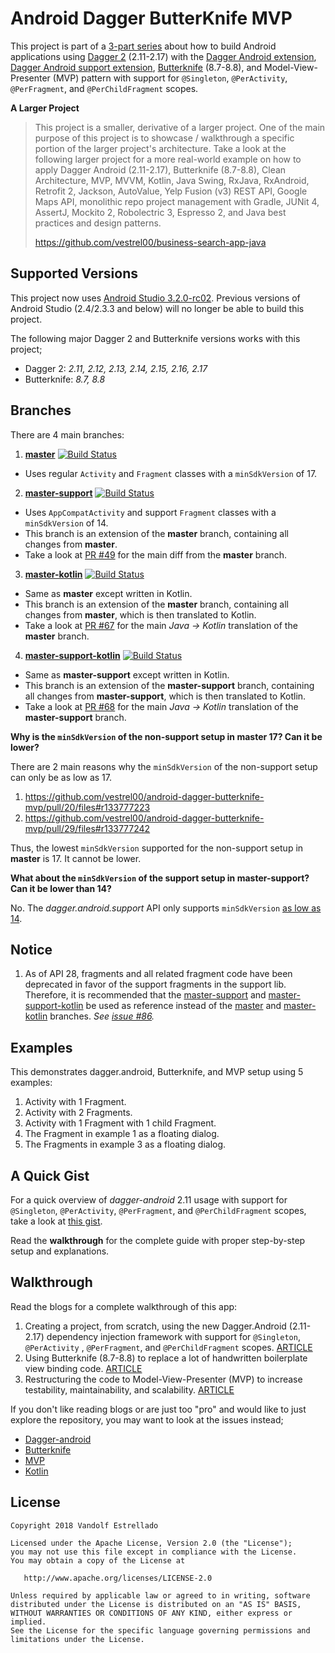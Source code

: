 # Android Dagger ButterKnife MVP

This project is part of a 
[3-part series](https://proandroiddev.com/how-to-android-dagger-2-10-2-11-butterknife-mvp-part-1-eb0f6b970fd) 
about how to build Android applications using 
[Dagger 2](https://github.com/google/dagger) (2.11-2.17) with the 
[Dagger Android extension](https://github.com/google/dagger/tree/master/java/dagger/android), 
[Dagger Android support extension](https://github.com/google/dagger/tree/master/java/dagger/android/support), 
[Butterknife](https://github.com/JakeWharton/butterknife) (8.7-8.8), and Model-View-Presenter (MVP) pattern 
with support for `@Singleton`, `@PerActivity`, `@PerFragment`, and `@PerChildFragment` scopes.

**A Larger Project**

> This project is a smaller, derivative of a larger project. One of the main purpose of this project 
is to showcase / walkthrough a specific portion of the larger project's architecture. Take a look at
the following larger project for a more real-world example on how to apply Dagger Android (2.11-2.17), 
Butterknife (8.7-8.8), Clean Architecture, MVP, MVVM, Kotlin, Java Swing, RxJava, RxAndroid, Retrofit 2, 
Jackson, AutoValue, Yelp Fusion (v3) REST API, Google Maps API, monolithic repo project management 
with Gradle, JUNit 4, AssertJ, Mockito 2, Robolectric 3, Espresso 2, and Java best practices and
design patterns.
>
> https://github.com/vestrel00/business-search-app-java

## Supported Versions

This project now uses [Android Studio 3.2.0-rc02](https://developer.android.com/studio/archive.html).
Previous versions of Android Studio (2.4/2.3.3 and below) will no longer be able to build this project.

The following major Dagger 2 and Butterknife versions works with this project;

- Dagger 2: *2.11, 2.12, 2.13, 2.14, 2.15, 2.16, 2.17*
- Butterknife: *8.7, 8.8*

## Branches

There are 4 main branches:

1. [**master**](https://github.com/vestrel00/android-dagger-butterknife-mvp/tree/master) 
   [![Build Status](https://travis-ci.org/vestrel00/android-dagger-butterknife-mvp.svg?branch=master)](https://travis-ci.org/vestrel00/android-dagger-butterknife-mvp)

  - Uses regular `Activity` and `Fragment` classes with a `minSdkVersion` of 17.

2. [**master-support**](https://github.com/vestrel00/android-dagger-butterknife-mvp/tree/master-support)
   [![Build Status](https://travis-ci.org/vestrel00/android-dagger-butterknife-mvp.svg?branch=master-support)](https://travis-ci.org/vestrel00/android-dagger-butterknife-mvp)

  - Uses `AppCompatActivity` and support `Fragment` classes with a `minSdkVersion` of 14.
  - This branch is an extension of the **master** branch, containing all changes from **master**.
  - Take a look at [PR #49](https://github.com/vestrel00/android-dagger-butterknife-mvp/pull/49) for
    the main diff from the **master** branch.

3. [**master-kotlin**](https://github.com/vestrel00/android-dagger-butterknife-mvp/tree/master-kotlin) 
   [![Build Status](https://travis-ci.org/vestrel00/android-dagger-butterknife-mvp.svg?branch=master-kotlin)](https://travis-ci.org/vestrel00/android-dagger-butterknife-mvp)

  - Same as **master** except written in Kotlin.
  - This branch is an extension of the **master** branch, containing all changes from **master**,
    which is then translated to Kotlin.
  - Take a look at [PR #67](https://github.com/vestrel00/android-dagger-butterknife-mvp/pull/67) for
    the main *Java -> Kotlin* translation of the **master** branch.
  

4. [**master-support-kotlin**](https://github.com/vestrel00/android-dagger-butterknife-mvp/tree/master-support-kotlin) 
   [![Build Status](https://travis-ci.org/vestrel00/android-dagger-butterknife-mvp.svg?branch=master-support-kotlin)](https://travis-ci.org/vestrel00/android-dagger-butterknife-mvp)

  - Same as **master-support** except written in Kotlin.
  - This branch is an extension of the **master-support** branch, containing all changes from 
    **master-support**, which is then translated to Kotlin.
  - Take a look at [PR #68](https://github.com/vestrel00/android-dagger-butterknife-mvp/pull/68) for
    the main *Java -> Kotlin* translation of the **master-support** branch.

**Why is the `minSdkVersion` of the non-support setup in master 17? Can it be lower?**

There are 2 main reasons why the `minSdkVersion` of the non-support setup can only be as low as 17.

1. https://github.com/vestrel00/android-dagger-butterknife-mvp/pull/20/files#r133777223
2. https://github.com/vestrel00/android-dagger-butterknife-mvp/pull/29/files#r133777242

Thus, the lowest `minSdkVersion` supported for the non-support setup in **master** is 17. 
It cannot be lower.

**What about the `minSdkVersion` of the support setup in master-support? Can it be lower than 14?**

No. The *dagger.android.support* API only supports `minSdkVersion` 
[as low as 14](https://github.com/vestrel00/android-dagger-butterknife-mvp/pull/49/files#r133043880).

## Notice

1. As of API 28, fragments and all related fragment code have been deprecated in favor of the support
 fragments in the support lib. Therefore, it is recommended that the 
 [master-support](https://github.com/vestrel00/android-dagger-butterknife-mvp/tree/master-support) and 
 [master-support-kotlin](https://github.com/vestrel00/android-dagger-butterknife-mvp/tree/master-support-kotlin) 
 be used as reference instead of the [master](https://github.com/vestrel00/android-dagger-butterknife-mvp/tree/master) and 
 [master-kotlin](https://github.com/vestrel00/android-dagger-butterknife-mvp/tree/master-kotlin) branches. _See
 [issue #86](https://github.com/vestrel00/android-dagger-butterknife-mvp/issues/86)._

## Examples

This demonstrates dagger.android, Butterknife, and MVP setup using 5 examples:

1. Activity with 1 Fragment.
2. Activity with 2 Fragments.
3. Activity with 1 Fragment with 1 child Fragment.
4. The Fragment in example 1 as a floating dialog.
5. The Fragments in example 3 as a floating dialog.

## A Quick Gist

For a quick overview of *dagger-android* 2.11 usage with support for `@Singleton`, `@PerActivity`, 
`@PerFragment`, and `@PerChildFragment` scopes, take a look at 
[this gist](https://gist.github.com/vestrel00/64be913f954989fe52c674247e093218). 

Read the **walkthrough** for the complete guide with proper step-by-step setup and explanations.

## Walkthrough

Read the blogs for a complete walkthrough of this app:

1. Creating a project, from scratch, using the new Dagger.Android (2.11-2.17) dependency injection 
   framework with support for `@Singleton`, `@PerActivity` , `@PerFragment`, and `@PerChildFragment` scopes. 
   [ARTICLE](https://proandroiddev.com/how-to-android-dagger-2-10-2-11-butterknife-mvp-part-1-eb0f6b970fd)
2. Using Butterknife (8.7-8.8) to replace a lot of handwritten boilerplate view binding code. 
   [ARTICLE](https://proandroiddev.com/how-to-android-dagger-2-10-2-11-butterknife-mvp-part-2-6eaf60965df7)
3. Restructuring the code to Model-View-Presenter (MVP) to increase testability, maintainability, 
   and scalability.
   [ARTICLE](https://proandroiddev.com/how-to-android-dagger-2-10-2-11-butterknife-mvp-part-3-ed5acf40eb19)

If you don't like reading blogs or are just too "pro" and would like to just explore the repository,
you may want to look at the issues instead;

- [Dagger-android](https://github.com/vestrel00/android-dagger-butterknife-mvp/issues?q=label%3A%22A%3A+dagger.android%22+is%3Aclosed+sort%3Acreated-asc)
- [Butterknife](https://github.com/vestrel00/android-dagger-butterknife-mvp/issues?q=label%3A%22B%3A+butterknife%22+is%3Aclosed+sort%3Acreated-asc)
- [MVP](https://github.com/vestrel00/android-dagger-butterknife-mvp/issues?q=is%3Aclosed+sort%3Acreated-asc+label%3A%22C%3A+mvp%22)
- [Kotlin](https://github.com/vestrel00/android-dagger-butterknife-mvp/issues?q=sort%3Acreated-asc+label%3AKotlin+is%3Aclosed)

## License

    Copyright 2018 Vandolf Estrellado
    
    Licensed under the Apache License, Version 2.0 (the "License");
    you may not use this file except in compliance with the License.
    You may obtain a copy of the License at
    
       http://www.apache.org/licenses/LICENSE-2.0
    
    Unless required by applicable law or agreed to in writing, software
    distributed under the License is distributed on an "AS IS" BASIS,
    WITHOUT WARRANTIES OR CONDITIONS OF ANY KIND, either express or implied.
    See the License for the specific language governing permissions and
    limitations under the License.
